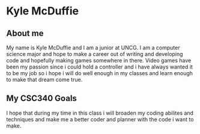 # Kyle McDuffie

## About me
My name is Kyle McDuffie and I am a junior at UNCG. I am a computer science major and hope to make a career out of writing and developing code and hopefully making games somewhere in there. Video games have been my passion since i could hold a controller and i have always wanted it to be my job so i hope i will do well enough in my classes and learn enough to make that dream come true. 

## My CSC340 Goals
I hope that during my time in this class i will broaden my coding abilites and techniques and make me a better coder and planner with the code i want to make.  